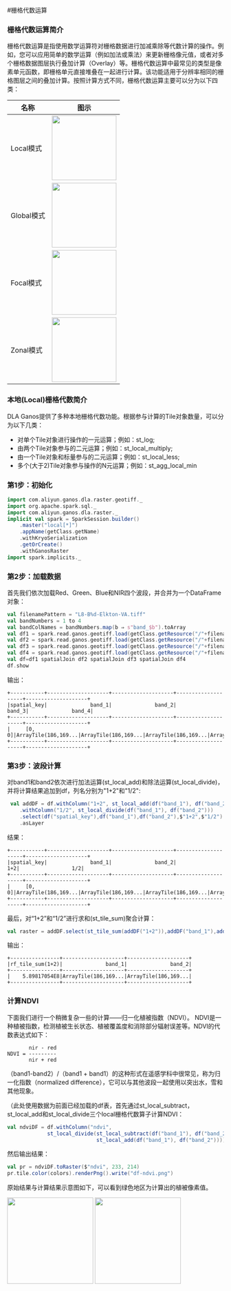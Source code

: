 #栅格代数运算
### 栅格代数运算简介
<p>栅格代数运算是指使用数学运算符对栅格数据进行加减乘除等代数计算的操作。例如，您可以应用简单的数学运算（例如加法或乘法）来更新栅格像元值，或者对多个栅格数据图层执行叠加计算（Overlay）等。栅格代数运算中最常见的类型是像素单元函数，即栅格单元直接堆叠在一起进行计算。该功能适用于分辨率相同的栅格图层之间的叠加计算。按照计算方式不同，栅格代数运算主要可以分为以下四类：</p>

| 名称| 图示 |
| ----- | ---- | 
| Local模式 | <img align="center" width="150" height="150" src="https://dla-ganos-bj.oss-cn-beijing.aliyuncs.com/public/algorithm1.png"></img> | 
| Global模式 | <img align="center" width="150" height="150" src="https://dla-ganos-bj.oss-cn-beijing.aliyuncs.com/public/algorithm2.png"></img> | 
| Focal模式 | <img align="center" width="150" height="150" src="https://dla-ganos-bj.oss-cn-beijing.aliyuncs.com/public/algorithm3.png"></img> | 
| Zonal模式 | <img align="center" width="150" height="150"  src="https://dla-ganos-bj.oss-cn-beijing.aliyuncs.com/public/algorithm4.png"></img> |


### 本地(Local)栅格代数简介
DLA Ganos提供了多种本地栅格代数功能。根据参与计算的Tile对象数量，可以分为以下几类：
* 对单个Tile对象进行操作的一元运算；例如：st_log;
* 由两个Tile对象参与的二元运算；例如：st_local_multiply;
* 由一个Tile对象和标量参与的二元运算；例如：st_local_less;
* 多个(大于2)Tile对象参与操作的N元运算；例如：st_agg_local_min

### 第1步：初始化

```scala
import com.aliyun.ganos.dla.raster.geotiff._
import org.apache.spark.sql._
import com.aliyun.ganos.dla.raster._
implicit val spark = SparkSession.builder()
    .master("local[*]")
    .appName(getClass.getName)
    .withKryoSerialization
    .getOrCreate()
    .withGanosRaster
import spark.implicits._
```

### 第2步：加载数据
首先我们依次加载Red、Green、Blue和NIR四个波段，并合并为一个DataFrame对象：

```scala
val filenamePattern = "L8-B%d-Elkton-VA.tiff"
val bandNumbers = 1 to 4
val bandColNames = bandNumbers.map(b ⇒ s"band_$b").toArray
val df1 = spark.read.ganos.geotiff.load(getClass.getResource("/"+filenamePattern.format(bandNumbers(0))).getPath).select($"spatial_key",$"tile" as "band_1").asLayer
val df2 = spark.read.ganos.geotiff.load(getClass.getResource("/"+filenamePattern.format(bandNumbers(1))).getPath).select($"spatial_key",$"tile" as "band_2").asLayer
val df3 = spark.read.ganos.geotiff.load(getClass.getResource("/"+filenamePattern.format(bandNumbers(2))).getPath).select($"spatial_key",$"tile" as "band_3").asLayer
val df4 = spark.read.ganos.geotiff.load(getClass.getResource("/"+filenamePattern.format(bandNumbers(3))).getPath).select($"spatial_key",$"tile" as "band_4").asLayer
val df=df1 spatialJoin df2 spatialJoin df3 spatialJoin df4
df.show
```

输出：
```text
+-----------+--------------------+--------------------+--------------------+--------------------+
|spatial_key|              band_1|              band_2|              band_3|              band_4|
+-----------+--------------------+--------------------+--------------------+--------------------+
|     [0, 0]|ArrayTile(186,169...|ArrayTile(186,169...|ArrayTile(186,169...|ArrayTile(186,169...|
+-----------+--------------------+--------------------+--------------------+--------------------+
```
### 第3步：波段计算
对band1和band2依次进行加法运算(st_local_add)和除法运算(st_local_divide)，并将计算结果追加到df，列名分别为"1+2"和"1/2":
```scala
 val addDF = df.withColumn("1+2", st_local_add(df("band_1"), df("band_2")))
    .withColumn("1/2", st_local_divide(df("band_1"), df("band_2")))
    .select(df("spatial_key"),df("band_1"),df("band_2"),$"1+2",$"1/2")
    .asLayer
```

结果：
```text
+-----------+--------------------+--------------------+--------------------+--------------------+
|spatial_key|              band_1|              band_2|                 1+2|                 1/2|
+-----------+--------------------+--------------------+--------------------+--------------------+
|     [0, 0]|ArrayTile(186,169...|ArrayTile(186,169...|ArrayTile(186,169...|ArrayTile(186,169...|
+-----------+--------------------+--------------------+--------------------+--------------------+
```

最后，对“1+2”和“1/2”进行求和(st_tile_sum)聚合计算：

```scala
val raster = addDF.select(st_tile_sum(addDF("1+2")),addDF("band_1"),addDF("band_2"))
```

输出：
```text
+----------------+--------------------+--------------------+
|rf_tile_sum(1+2)|              band_1|              band_2|
+----------------+--------------------+--------------------+
|    5.89817054E8|ArrayTile(186,169...|ArrayTile(186,169...|
+----------------+--------------------+--------------------+
```

### 计算NDVI
<p>下面我们进行一个稍微复杂一些的计算——归一化植被指数（NDVI）。 NDVI是一种植被指数，检测植被生长状态、植被覆盖度和消除部分辐射误差等。NDVI的代数表达式如下：</p>

```text
       nir - red
NDVI = ---------
       nir + red
```

<p>（band1-band2）/（band1 + band1）的这种形式在遥感学科中很常见，称为归一化指数（normalized difference），它可以与其他波段一起使用以突出水，雪和其他现象。</p>
<p>（此处使用数据为前面已经加载的df表，首先通过st_local_subtract，st_local_add和st_local_divide三个local栅格代数算子计算NDVI：</p>
 
 ```scala
 val ndviDF = df.withColumn("ndvi", 
              st_local_divide(st_local_subtract(df("band_1"), df("band_2")), 
                              st_local_add(df("band_1"), df("band_2")))).asLayer
 ```
 
然后输出结果：
```scala
val pr = ndviDF.toRaster($"ndvi", 233, 214)
pr.tile.color(colors).renderPng().write("df-ndvi.png")
```

<p>原始结果与计算结果示意图如下，可以看到绿色地区为计算出的植被像素值。</p>
<p><img align="center" height="200px" src="https://dla-ganos-bj.oss-cn-beijing.aliyuncs.com/public/algorithm5.png"></img>
<img align="center" height="200px" src="https://dla-ganos-bj.oss-cn-beijing.aliyuncs.com/public/algorithm6.png"></img></p>
